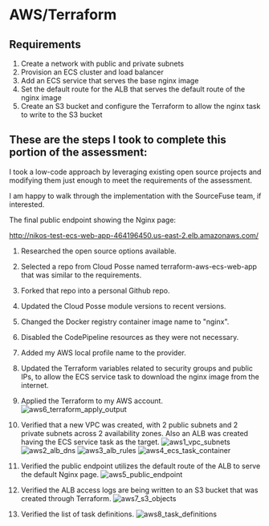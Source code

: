 # AWS/Terraform

## Requirements

1. Create a network with public and private subnets
2. Provision an ECS cluster and load balancer
3. Add an ECS service that serves the base nginx image
4. Set the default route for the ALB that serves the default route of the nginx image
5. Create an S3 bucket and configure the Terraform to allow the nginx task to write to the S3 bucket

## These are the steps I took to complete this portion of the assessment:

I took a low-code approach by leveraging existing open source projects and modifying them just enough to meet the requirements of the assessment.

I am happy to walk through the implementation with the SourceFuse team, if interested.

The final public endpoint showing the Nginx page:

http://nikos-test-ecs-web-app-464196450.us-east-2.elb.amazonaws.com/

1. Researched the open source options available.
2. Selected a repo from Cloud Posse named terraform-aws-ecs-web-app that was similar to the requirements.
3. Forked that repo into a personal Github repo.
4. Updated the Cloud Posse module versions to recent versions.
5. Changed the Docker registry container image name to "nginx".
6. Disabled the CodePipeline resources as they were not necessary.
7. Added my AWS local profile name to the provider.
8. Updated the Terraform variables related to security groups and public IPs, to allow the ECS service task to download the nginx image from the internet.
9. Applied the Terraform to my AWS account.
![aws6_terraform_apply_output](https://github.com/timclark-ai/terraform-aws-ecs-web-app/assets/24612753/9934fc57-ddac-42ad-b64e-a307cfd89d09)

10. Verified that a new VPC was created, with 2 public subnets and 2 private subnets across 2 availability zones. Also an ALB was created having the ECS service task as the target.
![aws1_vpc_subnets](https://github.com/timclark-ai/terraform-aws-ecs-web-app/assets/24612753/333ed723-cb76-4485-a51d-a7b82ab8de7e)
![aws2_alb_dns](https://github.com/timclark-ai/terraform-aws-ecs-web-app/assets/24612753/c7c7c1d7-b9d5-4063-8c2f-f0ea962b9125)
![aws3_alb_rules](https://github.com/timclark-ai/terraform-aws-ecs-web-app/assets/24612753/5f8f5ec2-6a9d-4ee4-97d6-299a4a6e7baa)
![aws4_ecs_task_container](https://github.com/timclark-ai/terraform-aws-ecs-web-app/assets/24612753/141448f0-9464-4c17-a8d1-bb2958b71f78)

11. Verified the public endpoint utilizes the default route of the ALB to serve the default Nginx page.
![aws5_public_endpoint](https://github.com/timclark-ai/terraform-aws-ecs-web-app/assets/24612753/9766dd4a-89ae-4739-878c-c9e18aca0d0b)

12. Verified the ALB access logs are being written to an S3 bucket that was created through Terraform.
![aws7_s3_objects](https://github.com/timclark-ai/terraform-aws-ecs-web-app/assets/24612753/bf7755a5-b743-471a-a289-e89d6257363b)

13. Verified the list of task definitions.
![aws8_task_definitions](https://github.com/timclark-ai/terraform-aws-ecs-web-app/assets/24612753/4230043e-bcb1-464d-b883-bfe6bf3d9d16)
